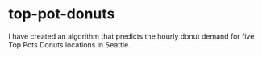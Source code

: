 # top-pot-donuts

I have created an algorithm that predicts the hourly donut demand for five Top Pots Donuts locations in Seattle.
